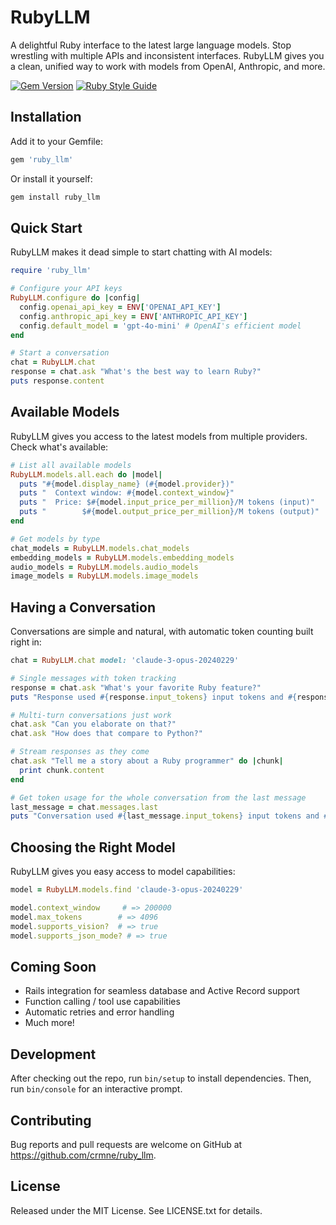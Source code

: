 # RubyLLM

A delightful Ruby interface to the latest large language models. Stop wrestling with multiple APIs and inconsistent interfaces. RubyLLM gives you a clean, unified way to work with models from OpenAI, Anthropic, and more.

[![Gem Version](https://badge.fury.io/rb/ruby_llm.svg)](https://badge.fury.io/rb/ruby_llm)
[![Ruby Style Guide](https://img.shields.io/badge/code_style-standard-brightgreen.svg)](https://github.com/testdouble/standard)

## Installation

Add it to your Gemfile:

```ruby
gem 'ruby_llm'
```

Or install it yourself:

```bash
gem install ruby_llm
```

## Quick Start

RubyLLM makes it dead simple to start chatting with AI models:

```ruby
require 'ruby_llm'

# Configure your API keys
RubyLLM.configure do |config|
  config.openai_api_key = ENV['OPENAI_API_KEY']
  config.anthropic_api_key = ENV['ANTHROPIC_API_KEY']
  config.default_model = 'gpt-4o-mini' # OpenAI's efficient model
end

# Start a conversation
chat = RubyLLM.chat
response = chat.ask "What's the best way to learn Ruby?"
puts response.content
```

## Available Models

RubyLLM gives you access to the latest models from multiple providers. Check what's available:

```ruby
# List all available models
RubyLLM.models.all.each do |model|
  puts "#{model.display_name} (#{model.provider})"
  puts "  Context window: #{model.context_window}"
  puts "  Price: $#{model.input_price_per_million}/M tokens (input)"
  puts "        $#{model.output_price_per_million}/M tokens (output)"
end

# Get models by type
chat_models = RubyLLM.models.chat_models
embedding_models = RubyLLM.models.embedding_models
audio_models = RubyLLM.models.audio_models
image_models = RubyLLM.models.image_models
```

## Having a Conversation

Conversations are simple and natural, with automatic token counting built right in:

```ruby
chat = RubyLLM.chat model: 'claude-3-opus-20240229'

# Single messages with token tracking
response = chat.ask "What's your favorite Ruby feature?"
puts "Response used #{response.input_tokens} input tokens and #{response.output_tokens} output tokens"

# Multi-turn conversations just work
chat.ask "Can you elaborate on that?"
chat.ask "How does that compare to Python?"

# Stream responses as they come
chat.ask "Tell me a story about a Ruby programmer" do |chunk|
  print chunk.content
end

# Get token usage for the whole conversation from the last message
last_message = chat.messages.last
puts "Conversation used #{last_message.input_tokens} input tokens and #{last_message.output_tokens} output tokens"
```

## Choosing the Right Model

RubyLLM gives you easy access to model capabilities:

```ruby
model = RubyLLM.models.find 'claude-3-opus-20240229'

model.context_window     # => 200000
model.max_tokens        # => 4096
model.supports_vision?  # => true
model.supports_json_mode? # => true
```

## Coming Soon

- Rails integration for seamless database and Active Record support
- Function calling / tool use capabilities
- Automatic retries and error handling
- Much more!

## Development

After checking out the repo, run `bin/setup` to install dependencies. Then, run `bin/console` for an interactive prompt.

## Contributing

Bug reports and pull requests are welcome on GitHub at https://github.com/crmne/ruby_llm.

## License

Released under the MIT License. See LICENSE.txt for details.